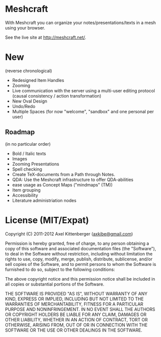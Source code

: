 Meshcraft
=========
With Meshcraft you can organize your notes/presentations/texts in a mesh using your browser.

See the live site at http://meshcraft.net/.

New
===
 (reverse chronological)
 
 * Redesigned Item Handles
 * Zooming
 * Live communication with the server using a multi-user editing protocol (causal consistency / action transformation)
 * New Oval Design
 * Undo/Redo
 * Multiple Spaces (for now "welcome", "sandbox" and one personal per user)

Roadmap
-------
(in no particular order)

 * Bold / Italic texts 
 * Images
 * Zooming Presentations
 * Spell checking
 * Create TeX-documents from a Path through Notes.
 * QDA: Use the Meshcraft infrastructure to offer QDA-abilities
 * ease usage as Concept Maps ("mindmaps" (TM))
 * Item grouping
 * Accessibility
 * Literature administriation nodes

License (MIT/Expat)
===================
Copyright (C) 2011-2012 Axel Kittenberger (axkibe@gmail.com)

Permission is hereby granted, free of charge, to any person obtaining a copy of this software and associated documentation files (the "Software"), to deal in the Software without restriction, including without limitation the rights to use, copy, modify, merge, publish, distribute, sublicense, and/or sell copies of the Software, and to permit persons to whom the Software is furnished to do so, subject to the following conditions:

The above copyright notice and this permission notice shall be included in all copies or substantial portions of the Software.

THE SOFTWARE IS PROVIDED "AS IS", WITHOUT WARRANTY OF ANY KIND, EXPRESS OR IMPLIED, INCLUDING BUT NOT LIMITED TO THE WARRANTIES OF MERCHANTABILITY, FITNESS FOR A PARTICULAR PURPOSE AND NONINFRINGEMENT. IN NO EVENT SHALL THE AUTHORS OR COPYRIGHT HOLDERS BE LIABLE FOR ANY CLAIM, DAMAGES OR OTHER LIABILITY, WHETHER IN AN ACTION OF CONTRACT, TORT OR OTHERWISE, ARISING FROM, OUT OF OR IN CONNECTION WITH THE SOFTWARE OR THE USE OR OTHER DEALINGS IN THE SOFTWARE.

